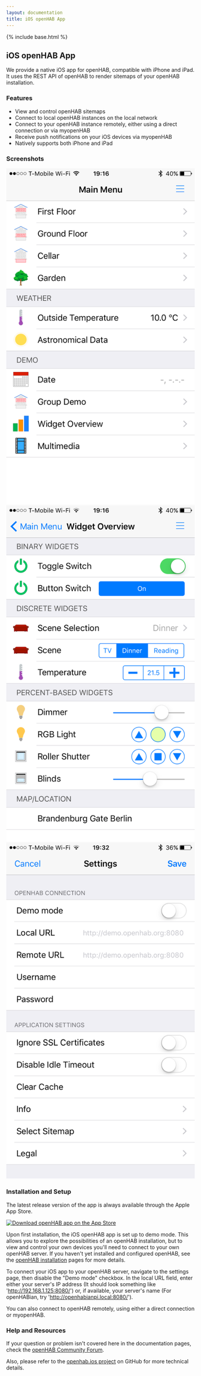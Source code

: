 ```yaml
---
layout: documentation
title: iOS openHAB App
---
```


{% include base.html %}

## iOS openHAB App

<!-- https://developer.apple.com/app-store/marketing/guidelines/de/#downloadOnAppstore -->

We provide a native iOS app for openHAB, compatible with iPhone and iPad.
It uses the REST API of openHAB to render sitemaps of your openHAB installation.

### Features

* View and control openHAB sitemaps
* Connect to local openHAB instances on the local network
* Connect to your openHAB instance remotely, either using a direct connection or via myopenHAB
* Receive push notifications on your iOS devices via myopenHAB
* Natively supports both iPhone and iPad

### Screenshots

<div class="row">
  <div class="col s12 m4"><img src="images/ios01.png" alt="Demo Main Menu"></div>
  <div class="col s12 m4"><img src="images/ios02.png" alt="Demo Widget Overview"></div>
  <div class="col s12 m4"><img src="images/ios03.png" alt="Settings"></div>
</div>

### Installation and Setup

The latest release version of the app is always available through the Apple App Store.

[![Download openHAB app on the App Store](images/download-on-the-app-store.png)](https://itunes.apple.com/us/app/openhab/id492054521)

Upon first installation, the iOS openHAB app is set up to demo mode.
This allows you to explore the possibilities of an openHAB installation, but to view and control your own devices you'll need to connect to your own openHAB server.
If you haven't yet installed and configured openHAB, see the [openHAB installation](http://docs.openhab.org/installation/index.html) pages for more details.

To connect your iOS app to your openHAB server, navigate to the settings page, then disable the "Demo mode" checkbox. 
In the local URL field, enter either your server's IP address (It should look something like 'http://192.168.1.125:8080/') or, if available, your server's name (For openHABian, try 'http://openhabianpi.local:8080/').

You can also connect to openHAB remotely, using either a direct connection or myopenHAB.

### Help and Resources

If your question or problem isn't covered here in the documentation pages, check the [openHAB Community Forum](https://community.openhab.org). 

Also, please refer to the [openhab.ios project](https://github.com/openhab/openhab.ios) on GitHub for more technical details.
